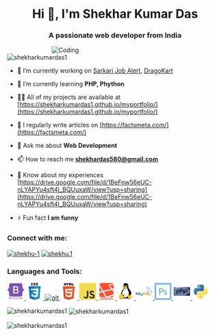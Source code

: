 <h1 align="center">Hi 👋, I'm Shekhar Kumar Das</h1>
<h3 align="center">A passionate web developer from India</h3>
<img align="right" alt="Coding" width="400px" src="https://media.giphy.com/media/RbDKaczqWovIugyJmW/giphy.gif">

<p align="left"> <img src="https://komarev.com/ghpvc/?username=shekharkumardas1&label=Profile%20views&color=0e75b6&style=flat" alt="shekharkumardas1" /> </p>

- 🔭 I’m currently working on [Sarkari Job Alert](https://sarkarijob-alert.com),  [DragoKart](https://dragokart.com/)

- 🌱 I’m currently learning **PHP, Phython**

- 👨‍💻 All of my projects are available at [https://shekharkumardas1.github.io/myportfolio/](https://shekharkumardas1.github.io/myportfolio/)

- 📝 I regularly write articles on [https://factsmeta.com/](https://factsmeta.com/)

- 💬 Ask me about **Web Development**

- 📫 How to reach me **shekhardas580@gmail.com**

- 📄 Know about my experiences [https://drive.google.com/file/d/1BeFnw56eUC-nLYAPYu4sft4I_BQUuxaW/view?usp=sharing](https://drive.google.com/file/d/1BeFnw56eUC-nLYAPYu4sft4I_BQUuxaW/view?usp=sharing)

- ⚡ Fun fact **I am funny**

<h3 align="left">Connect with me:</h3>
<p align="left">
<a href="https://linkedin.com/in/shekhu-1" target="blank"><img align="center" src="https://raw.githubusercontent.com/rahuldkjain/github-profile-readme-generator/master/src/images/icons/Social/linked-in-alt.svg" alt="shekhu-1" height="30" width="40" /></a>
<a href="https://instagram.com/shekhu.1" target="blank"><img align="center" src="https://raw.githubusercontent.com/rahuldkjain/github-profile-readme-generator/master/src/images/icons/Social/instagram.svg" alt="shekhu.1" height="30" width="40" /></a>
</p>

<h3 align="left">Languages and Tools:</h3>
<p align="left"> <a href="https://getbootstrap.com" target="_blank" rel="noreferrer"> <img src="https://raw.githubusercontent.com/devicons/devicon/master/icons/bootstrap/bootstrap-plain-wordmark.svg" alt="bootstrap" width="40" height="40"/> </a> <a href="https://www.w3schools.com/css/" target="_blank" rel="noreferrer"> <img src="https://raw.githubusercontent.com/devicons/devicon/master/icons/css3/css3-original-wordmark.svg" alt="css3" width="40" height="40"/> </a> <a href="https://git-scm.com/" target="_blank" rel="noreferrer"> <img src="https://www.vectorlogo.zone/logos/git-scm/git-scm-icon.svg" alt="git" width="40" height="40"/> </a> <a href="https://www.w3.org/html/" target="_blank" rel="noreferrer"> <img src="https://raw.githubusercontent.com/devicons/devicon/master/icons/html5/html5-original-wordmark.svg" alt="html5" width="40" height="40"/> </a> <a href="https://developer.mozilla.org/en-US/docs/Web/JavaScript" target="_blank" rel="noreferrer"> <img src="https://raw.githubusercontent.com/devicons/devicon/master/icons/javascript/javascript-original.svg" alt="javascript" width="40" height="40"/> </a> <a href="https://laravel.com/" target="_blank" rel="noreferrer"> <img src="https://raw.githubusercontent.com/devicons/devicon/master/icons/laravel/laravel-plain-wordmark.svg" alt="laravel" width="40" height="40"/> </a> <a href="https://www.linux.org/" target="_blank" rel="noreferrer"> <img src="https://raw.githubusercontent.com/devicons/devicon/master/icons/linux/linux-original.svg" alt="linux" width="40" height="40"/> </a> <a href="https://www.mysql.com/" target="_blank" rel="noreferrer"> <img src="https://raw.githubusercontent.com/devicons/devicon/master/icons/mysql/mysql-original-wordmark.svg" alt="mysql" width="40" height="40"/> </a> <a href="https://www.photoshop.com/en" target="_blank" rel="noreferrer"> <img src="https://raw.githubusercontent.com/devicons/devicon/master/icons/photoshop/photoshop-line.svg" alt="photoshop" width="40" height="40"/> </a> <a href="https://www.php.net" target="_blank" rel="noreferrer"> <img src="https://raw.githubusercontent.com/devicons/devicon/master/icons/php/php-original.svg" alt="php" width="40" height="40"/> </a> <a href="https://www.python.org" target="_blank" rel="noreferrer"> <img src="https://raw.githubusercontent.com/devicons/devicon/master/icons/python/python-original.svg" alt="python" width="40" height="40"/> </a> </p>

<p><img align="left" src="https://github-readme-stats.vercel.app/api/top-langs?username=shekharkumardas1&show_icons=true&locale=en&layout=compact" alt="shekharkumardas1" /></p>

<p>&nbsp;<img align="center" src="https://github-readme-stats.vercel.app/api?username=shekharkumardas1&show_icons=true&locale=en" alt="shekharkumardas1" /></p>

<p><img align="center" src="https://github-readme-streak-stats.herokuapp.com/?user=shekharkumardas1&" alt="shekharkumardas1" /></p>

